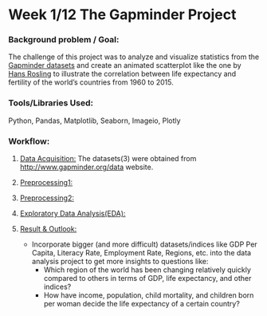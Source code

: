 # Week 1/12 The Gapminder Project
   
### Background problem / Goal:
The challenge of this project was to analyze and visualize statistics from the [Gapminder datasets](https://github.com/pbamoo/Data-Science-Bootcamp-Projects/tree/main/Week1_Visual_Data_Analysis/Data) and create an animated scatterplot like the one by [Hans Rosling](https://www.youtube.com/watch?v=jbkSRLYSojo) to illustrate the correlation between life expectancy and fertility of the world’s countries from 1960 to 2015.

### Tools/Libraries Used: 
Python, Pandas, Matplotlib, Seaborn, Imageio, Plotly 

### Workflow:
1. [Data Acquisition:](https://github.com/pbamoo/Data-Science-Bootcamp-Projects/tree/main/Week1_Visual_Data_Analysis/Data) The datasets(3) were obtained from http://www.gapminder.org/data website. 


2. [Preprocessing1:](https://github.com/pbamoo/Data-Science-Bootcamp-Projects/blob/main/Week1_Visual_Data_Analysis/Code/1_utils.ipynb)


3. [Preprocessing2:](https://github.com/pbamoo/Data-Science-Bootcamp-Projects/blob/main/Week1_Visual_Data_Analysis/Code/utils.ipynb)


4. [Exploratory Data Analysis(EDA):](https://github.com/pbamoo/Data-Science-Bootcamp-Projects/blob/main/Week1_Visual_Data_Analysis/Code/3_EDA.ipynb)


5. [Result & Outlook:](https://github.com/pbamoo/Data-Science-Bootcamp-Projects/tree/main/Week1_Visual_Data_Analysis/Images) 
   * Incorporate bigger (and more difficult) datasets/indices like GDP Per Capita, Literacy Rate, Employment Rate, Regions, etc. into the data analysis project to get more         insights to questions like:
      - Which region of the world has been changing relatively quickly compared to others in terms of GDP, life expectancy, and other indices?
      - How have income, population, child mortality, and children born per woman decide the life expectancy of a certain country?
